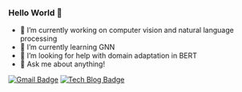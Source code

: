 ### Hello World 👋


- 🔭 I’m currently working on computer vision and natural language processing
- 🌱 I’m currently learning GNN
- 🤔 I’m looking for help with domain adaptation in BERT
- 💬 Ask me about anything!

[![Gmail Badge](https://img.shields.io/badge/Gmail-d14836?style=flat-square&logo=Gmail&logoColor=white&link=mailto:saeheejeon25@gmail.com)](mailto:saeheejeon25@gmail.com)
[![Tech Blog Badge](http://img.shields.io/badge/-Tech%20blog-black?style=flat-square&logo=github&link=https://simonezz.tistory.com)](https://simonezz.tistory.com)
